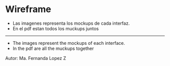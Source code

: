 # Wireframe

* Las imagenes representa los mockups de cada interfaz.
* En el pdf estan todos los muckups juntos
----------------------------------------------------
* The images represent the mockups of each interface.
* In the pdf are all the muckups together

Autor: Ma. Fernanda Lopez Z
